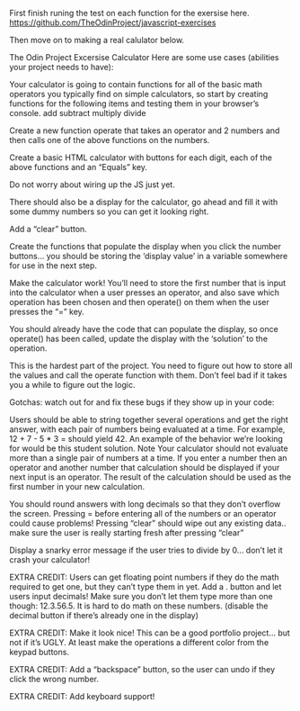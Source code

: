 First finish runing the test on each function for the exersise here.
https://github.com/TheOdinProject/javascript-exercises

Then move on to making a real calulator below.

The Odin Project Excersise Calculator
Here are some use cases (abilities your project needs to have):

Your calculator is going to contain functions for all of the basic math operators you typically find on simple calculators, so start by creating functions for the following items and testing them in your browser’s console.
add
subtract
multiply
divide

Create a new function operate that takes an operator and 2 numbers and then calls one of the above functions on the numbers.

Create a basic HTML calculator with buttons for each digit, each of the above functions and an “Equals” key.

Do not worry about wiring up the JS just yet.

There should also be a display for the calculator, go ahead and fill it with some dummy numbers so you can get it looking right.

Add a “clear” button.

Create the functions that populate the display when you click the number buttons… you should be storing the ‘display value’ in a variable somewhere for use in the next step.

Make the calculator work! You’ll need to store the first number that is input into the calculator when a user presses an operator, and also save which operation has been chosen and then operate() on them when the user presses the “=” key.

You should already have the code that can populate the display, so once operate() has been called, update the display with the ‘solution’ to the operation.

This is the hardest part of the project. You need to figure out how to store all the values and call the operate function with them. Don’t feel bad if it takes you a while to figure out the logic.

Gotchas: watch out for and fix these bugs if they show up in your code:

Users should be able to string together several operations and get the right answer, with each pair of numbers being evaluated at a time. For example, 12 + 7 - 5 * 3 = should yield 42. An example of the behavior we’re looking for would be this student solution. Note Your calculator should not evaluate more than a single pair of numbers at a time. If you enter a number then an operator and another number that calculation should be displayed if your next input is an operator. The result of the calculation should be used as the first number in your new calculation.

You should round answers with long decimals so that they don’t overflow the screen.
Pressing = before entering all of the numbers or an operator could cause problems!
Pressing “clear” should wipe out any existing data.. make sure the user is really starting fresh after pressing “clear”

Display a snarky error message if the user tries to divide by 0… don’t let it crash your calculator!

EXTRA CREDIT: Users can get floating point numbers if they do the math required to get one, but they can’t type them in yet. Add a . button and let users input decimals! Make sure you don’t let them type more than one though: 12.3.56.5. It is hard to do math on these numbers. (disable the decimal button if there’s already one in the display)

EXTRA CREDIT: Make it look nice! This can be a good portfolio project… but not if it’s UGLY. At least make the operations a different color from the keypad buttons.

EXTRA CREDIT: Add a “backspace” button, so the user can undo if they click the wrong number.

EXTRA CREDIT: Add keyboard support!
